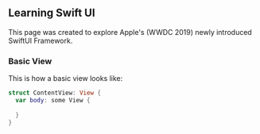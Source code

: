 ## Learning Swift UI

This page was created to explore Apple's (WWDC 2019) newly introduced SwiftUI Framework.

### Basic View

This is how a basic view looks like:

```swift
struct ContentView: View {
  var body: some View {
    
  }
}

```
